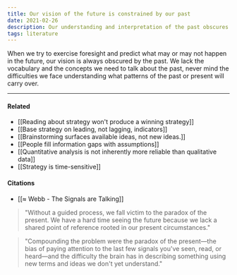 ```yaml
---
title: Our vision of the future is constrained by our past
date: 2021-02-26
description: Our understanding and interpretation of the past obscures our ability to recognize and interpret signals of the future. 
tags: literature
---
```


When we try to exercise foresight and predict what may or may not happen in the future, our vision is always obscured by the past. We lack the vocabulary and the concepts we need to talk about the past, never mind the difficulties we face understanding what patterns of the past or present will carry over. 

---
#### Related
- [[Reading about strategy won't produce a winning strategy]]
- [[Base strategy on leading, not lagging, indicators]]
- [[Brainstorming surfaces available ideas, not new ideas.]]
- [[People fill information gaps with assumptions]]
- [[Quantitative analysis is not inherently more reliable than qualitative data]]
- [[Strategy is time-sensitive]]

#### Citations
- [[≈ Webb - The Signals are Talking]]

> "Without a guided process, we fall victim to the paradox of the present. We have a hard time seeing the future because we lack a shared point of reference rooted in our present circumstances."

>  "Compounding the problem were the paradox of the present—the bias of paying attention to the last few signals you've seen, read, or heard—and the difficulty the brain has in describing something using new terms and ideas we don't yet understand."
